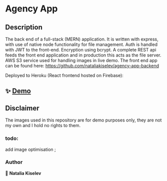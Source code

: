 # Agency App

## Description

The back end of a full-stack (MERN) application. It is written with express, with use of native node functionality for file management. Auth is handled with JWT to the front-end. Encryption using bcrypt. A complete REST api feeds the front end application and in production this acts as the file server. AWS S3 service used for handling images in live demo.
The front end app can be found here: https://github.com/nataliakiselev/agency-app-backend

Deployed to Heroku (React frontend hosted on Firebase):

## ✨ [Demo](https://agency-app-react.web.app)

## Disclaimer

The images used in this repository are for demo purposes only, they are not my own and I hold no rights to them.

### todo:

add image optimisation ;

### Author

👤 **Natalia Kiselev**

